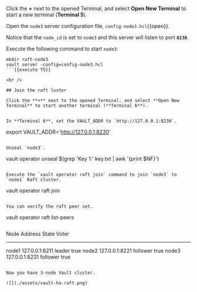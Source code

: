 Click the **+** next to the opened Terminal, and select **Open New Terminal** to start a new terminal (**Terminal 5**).

Open the `node3` server configuration file, `config-node3.hcl`{{open}}.

Notice that the `node_id` is set to `node3` and this server will listen to port **`8230`**.

Execute the following command to start `node3`:

```
mkdir raft-node3
vault server -config=config-node3.hcl
```{{execute T5}}

<br />

## Join the raft luster

Click the **+** next to the opened Terminal, and select **Open New Terminal** to start another terminal (**Terminal 6**).


In **Terminal 6**, set the VAULT_ADDR to `http://127.0.0.1:8230`.

```
export VAULT_ADDR='http://127.0.0.1:8230'
```{{execute T6}}

Unseal `node3`.

```
vault operator unseal $(grep 'Key 1:' key.txt | awk '{print $NF}')
```{{execute T6}}

Execute the `vault operator raft join` command to join `node3` to `node1` Raft cluster.

```
vault operator raft join
```{{execute T6}}

You can verify the raft peer set.

```
vault operator raft list-peers
```{{execute T2}}

```
Node     Address           State       Voter
----     -------           -----       -----
node1    127.0.0.1:8211    leader      true
node2    127.0.0.1:8221    follower    true
node3    127.0.0.1:8231    follower    true
```

Now you have 3-node Vault cluster.

![](./assets/vault-ha-raft.png)
